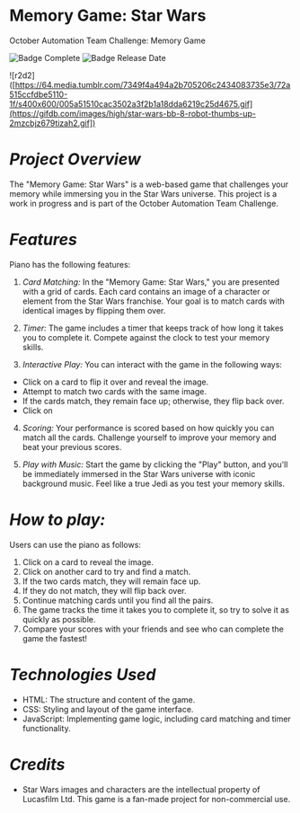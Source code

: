 # Memory Game: Star Wars
October Automation Team Challenge: Memory Game

![Badge Complete](https://img.shields.io/badge/status-complete-blue)
![Badge Release Date](https://img.shields.io/badge/release%20date-october-red)

![r2d2]([https://64.media.tumblr.com/7349f4a494a2b705206c2434083735e3/72a515ccfdbe5110-1f/s400x600/005a51510cac3502a3f2b1a18dda6219c25d4675.gif](https://gifdb.com/images/high/star-wars-bb-8-robot-thumbs-up-2mzcbjz679tizah2.gif])

# *Project Overview*

The "Memory Game: Star Wars" is a web-based game that challenges your memory while immersing you in the Star Wars universe. This project is a work in progress and is part of the October Automation Team Challenge.


# *Features*
Piano has the following features:

1. *Card Matching:* In the "Memory Game: Star Wars," you are presented with a grid of cards. Each card contains an image of a character or element from the Star Wars franchise. Your goal is to match cards with identical images by flipping them over.

2. *Timer:* The game includes a timer that keeps track of how long it takes you to complete it. Compete against the clock to test your memory skills.

3. *Interactive Play:*  You can interact with the game in the following ways:

- Click on a card to flip it over and reveal the image.
- Attempt to match two cards with the same image.
- If the cards match, they remain face up; otherwise, they flip back over.
- Click on 

4. *Scoring:* Your performance is scored based on how quickly you can match all the cards. Challenge yourself to improve your memory and beat your previous scores.

5. *Play with Music:* Start the game by clicking the "Play" button, and you'll be immediately immersed in the Star Wars universe with iconic background music. Feel like a true Jedi as you test your memory skills.


# *How to play:*
Users can use the piano as follows:

1. Click on a card to reveal the image.
2. Click on another card to try and find a match.
3. If the two cards match, they will remain face up.
4. If they do not match, they will flip back over.
5. Continue matching cards until you find all the pairs.
6. The game tracks the time it takes you to complete it, so try to solve it as quickly as possible.
7. Compare your scores with your friends and see who can complete the game the fastest!

# *Technologies Used*

- HTML: The structure and content of the game.
- CSS: Styling and layout of the game interface.
- JavaScript: Implementing game logic, including card matching and timer functionality.

# *Credits*

- Star Wars images and characters are the intellectual property of Lucasfilm Ltd. This game is a fan-made project for non-commercial use.
